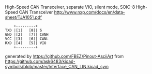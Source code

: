 High-Speed CAN Transceiver, separate VIO, silent mode, SOIC-8
High-Speed CAN Transceiver
http://www.nxp.com/docs/en/data-sheet/TJA1051.pdf


	    +---------+
	TXD |[1]   [8]| S
	GND |[2]   [7]| CANH
	VCC |[3]   [6]| CANL
	RXD |[4]   [5]| VIO
	    +---------+


generated by https://github.com/FBEZ/Pinout-AsciiArt from https://github.com/ask6483/kicad-symbols/blob/master/Interface_CAN_LIN.kicad_sym